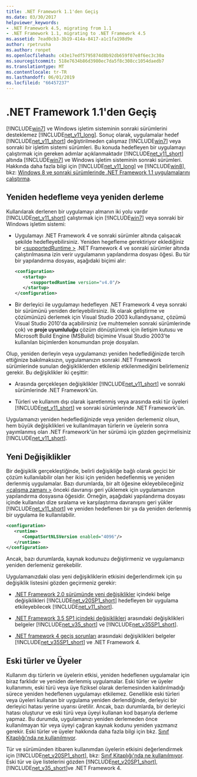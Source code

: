 ```yaml
---
title: .NET Framework 1.1'den Geçiş
ms.date: 03/30/2017
helpviewer_keywords:
- .NET Framework 4.5, migrating from 1.1
- .NET Framework 1.1, migrating to .NET Framework 4.5
ms.assetid: 7ead0cb3-3b19-414a-8417-a1c1fa198d9e
author: rpetrusha
ms.author: ronpet
ms.openlocfilehash: c43e17edf5795874d8b92db659f07e8f6ec3c30a
ms.sourcegitcommit: 518e7634b86d3980ec7da5f8c308cc1054daedb7
ms.translationtype: MT
ms.contentlocale: tr-TR
ms.lasthandoff: 06/01/2019
ms.locfileid: "66457237"
---
```

# <a name="migrating-from-the-net-framework-11"></a>.NET Framework 1.1'den Geçiş

[!INCLUDE[win7](../../../includes/win7-md.md)] ve Windows işletim sisteminin sonraki sürümlerini desteklemez [!INCLUDE[net_v11_long](../../../includes/net-v11-long-md.md)]. Sonuç olarak, uygulamalar hedef [!INCLUDE[net_v11_short](../../../includes/net-v11-short-md.md)] değiştirilmeden çalışmaz [!INCLUDE[win7](../../../includes/win7-md.md)] veya sonraki bir işletim sistemi sürümleri. Bu konuda hedefleyen bir uygulamayı çalıştırmak için gereken adımlar açıklanmaktadır [!INCLUDE[net_v11_short](../../../includes/net-v11-short-md.md)] altında [!INCLUDE[win7](../../../includes/win7-md.md)] ve Windows işletim sisteminin sonraki sürümleri. Hakkında daha fazla bilgi için [!INCLUDE[net_v11_long](../../../includes/net-v11-long-md.md)] ve [!INCLUDE[win8](../../../includes/win8-md.md)], bkz: [Windows 8 ve sonraki sürümlerinde .NET Framework 1.1 uygulamalarını çalıştırma](../../../docs/framework/install/run-net-framework-1-1-apps.md).

## <a name="retargeting-or-recompiling"></a>Yeniden hedefleme veya yeniden derleme

Kullanılarak derlenen bir uygulamayı almanın iki yolu vardır [!INCLUDE[net_v11_short](../../../includes/net-v11-short-md.md)] çalıştırmak için [!INCLUDE[win7](../../../includes/win7-md.md)] veya sonraki bir Windows işletim sistemi:

- Uygulamayı .NET Framework 4 ve sonraki sürümler altında çalışacak şekilde hedefleyebilirsiniz. Yeniden hegefleme gerektiriyor eklediğiniz bir [ \<supportedRuntime >](../../../docs/framework/configure-apps/file-schema/startup/supportedruntime-element.md) .NET Framework 4 ve sonraki sürümler altında çalıştırılmasına izin verir uygulamanın yapılandırma dosyası öğesi. Bu tür bir yapılandırma dosyası, aşağıdaki biçimi alır:

    ```xml
    <configuration>
       <startup>
          <supportedRuntime version="v4.0"/>
       </startup>
    </configuration>
    ```

- Bir derleyici ile uygulamayı hedefleyen .NET Framework 4 veya sonraki bir sürümünü yeniden derleyebilirsiniz. İlk olarak geliştirme ve çözümünüzü derlemek için Visual Studio 2003 kullandıysanız, çözümü Visual Studio 2010'da açabilirsiniz (ve muhtemelen sonraki sürümlerinde çok) ve **proje uyumluluğu** çözüm dönüştürmek için iletişim kutusu ve Microsoft Build Engine (MSBuild) biçimine Visual Studio 2003'te kullanılan biçimlerden konumundan proje dosyaları.

Olup, yeniden derleyin veya uygulamanızı yeniden hedeflediğinizde tercih ettiğinize bakılmaksızın, uygulamanızın sonraki .NET Framework sürümlerinde sunulan değişikliklerden etkilenip etkilenmediğini belirlemeniz gerekir. Bu değişiklikler iki çeşittir:

- Arasında gerçekleşen değişiklikler [!INCLUDE[net_v11_short](../../../includes/net-v11-short-md.md)] ve sonraki sürümlerinde .NET Framework'ün.

- Türleri ve kullanım dışı olarak işaretlenmiş veya arasında eski tür üyeleri [!INCLUDE[net_v11_short](../../../includes/net-v11-short-md.md)] ve sonraki sürümlerinde .NET Framework'ün.

Uygulamanızı yeniden hedeflediğinizde veya yeniden derlemeniz olsun, hem büyük değişiklikleri ve kullanılmayan türlerin ve üyelerin sonra yayımlanmış olan .NET Framework'ün her sürümü için gözden geçirmelisiniz [!INCLUDE[net_v11_short](../../../includes/net-v11-short-md.md)].

## <a name="breaking-changes"></a>Yeni Değişiklikler

Bir değişiklik gerçekleştiğinde, belirli değişikliğe bağlı olarak geçici bir çözüm kullanılabilir olan her ikisi için yeniden hedeflenmiş ve yeniden derlenmiş uygulamalar. Bazı durumlarda, bir alt öğesine ekleyebileceğiniz [ \<çalışma zamanı >](../../../docs/framework/configure-apps/file-schema/startup/supportedruntime-element.md) önceki davranışı geri yüklemek için uygulamanızın yapılandırma dosyasına öğesidir. Örneğin, aşağıdaki yapılandırma dosyası içinde kullanılan dize sıralama ve karşılaştırma davranışını geri yükler [!INCLUDE[net_v11_short](../../../includes/net-v11-short-md.md)] ve yeniden hedeflenen bir ya da yeniden derlenmiş bir uygulama ile kullanılabilir.

```xml
<configuration>
   <runtime>
      <CompatSortNLSVersion enabled="4096"/>
   </runtime>
</configuration>
```

Ancak, bazı durumlarda, kaynak kodunuzu değiştirmeniz ve uygulamanızı yeniden derlemeniz gerekebilir.

Uygulamanızdaki olası yeni değişikliklerin etkisini değerlendirmek için şu değişiklik listesini gözden geçirmeniz gerekir:

- [.NET Framework 2.0 sürümünde yeni değişiklikler](https://go.microsoft.com/fwlink/?LinkId=125263) içindeki belge değişiklikleri [!INCLUDE[net_v20SP1_short](../../../includes/net-v20sp1-short-md.md)] hedefleyen bir uygulama etkileyebilecek [!INCLUDE[net_v11_short](../../../includes/net-v11-short-md.md)].

- [.NET Framework 3.5 SP1 içindeki değişiklikleri](https://go.microsoft.com/fwlink/?LinkID=186989) arasındaki değişiklikleri belgeler [!INCLUDE[net_v35_short](../../../includes/net-v35-short-md.md)] ve [!INCLUDE[net_v35SP1_short](../../../includes/net-v35sp1-short-md.md)].

- [.NET framework 4 geçiş sorunları](../../../docs/framework/migration-guide/net-framework-4-migration-issues.md) arasındaki değişiklikleri belgeler [!INCLUDE[net_v35SP1_short](../../../includes/net-v35sp1-short-md.md)] ve .NET Framework 4.

## <a name="obsolete-types-and-members"></a>Eski türler ve Üyeler

Kullanım dışı türlerin ve üyelerin etkisi, yeniden hedeflenen uygulamalar için biraz farklıdır ve yeniden derlenmiş uygulamalar. Eski türler ve üyeler kullanımını, eski türü veya üye fiziksel olarak derlemesinden kaldırılmadığı sürece yeniden hedeflenen uygulamayı etkilemez. Genellikle eski türleri veya üyeleri kullanan bir uygulama yeniden derlendiğinde, derleyici bir derleyici hatası yerine uyarısı üretilir. Ancak, bazı durumlarda, bir derleyici hatası oluşturur ve eski türü veya üyeyi kullanan kod başarıyla derleme yapmaz. Bu durumda, uygulamanızı yeniden derlemeden önce kullanılmayan tür veya üyeyi çağıran kaynak kodunu yeniden yazmanız gerekir. Eski türler ve üyeler hakkında daha fazla bilgi için bkz. [Sınıf Kitaplığı'nda ne kullanılmıyor](../../../docs/framework/whats-new/whats-obsolete.md).

Tür ve sürümünden itibaren kullanımdan üyelerin etkisini değerlendirmek için [!INCLUDE[net_v20SP1_short](../../../includes/net-v20sp1-short-md.md)], bkz: [Sınıf Kitaplığı'nda ne kullanılmıyor](../../../docs/framework/whats-new/whats-obsolete.md). Eski tür ve üye listelerini gözden [!INCLUDE[net_v20SP1_short](../../../includes/net-v20sp1-short-md.md)], [!INCLUDE[net_v35_short](../../../includes/net-v35-short-md.md)]ve .NET Framework 4.
